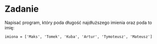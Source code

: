 # Zadanie

Napisać program, który poda długość najdłuższego imienia oraz poda to imię:

```
imiona = ['Maks', 'Tomek', 'Kuba', 'Artur', 'Tymoteusz', 'Mateusz']
```


